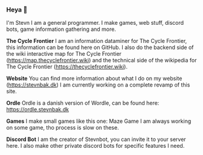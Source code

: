 ### Heya 👋
I'm Stevn
I am a general programmer. I make games, web stuff, discord bots, game information gathering and more.

**The Cycle Frontier**
I am an information dataminer for The Cycle Frontier, this information can be found here on GitHub. I also do the backend side of the wiki interactive map for The Cycle Frontier (https://map.thecyclefrontier.wiki) and the technical side of the wikipedia for The Cycle Frontier (https://thecyclefrontier.wiki).

**Website**
You can find more information about what I do on my website (https://stevnbak.dk) I am currently working on a complete revamp of this site.

**Ordle**
Ordle is a danish version of Wordle, can be found here: https://ordle.stevnbak.dk

**Games**
I make small games like this one: Maze Game
I am always working on some game, tho process is slow on these.

**Discord Bot**
I am the creator of Stevnbot, you can invite it to your server here. I also make other private discord bots for specific features I need.
